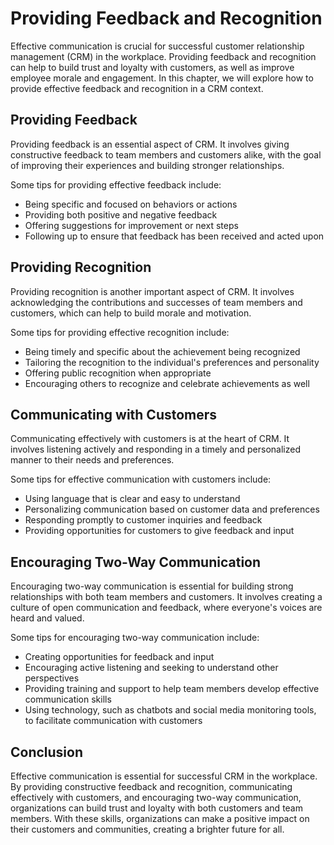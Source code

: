 Providing Feedback and Recognition
==============================================================================

Effective communication is crucial for successful customer relationship management (CRM) in the workplace. Providing feedback and recognition can help to build trust and loyalty with customers, as well as improve employee morale and engagement. In this chapter, we will explore how to provide effective feedback and recognition in a CRM context.

Providing Feedback
------------------

Providing feedback is an essential aspect of CRM. It involves giving constructive feedback to team members and customers alike, with the goal of improving their experiences and building stronger relationships.

Some tips for providing effective feedback include:

* Being specific and focused on behaviors or actions
* Providing both positive and negative feedback
* Offering suggestions for improvement or next steps
* Following up to ensure that feedback has been received and acted upon

Providing Recognition
---------------------

Providing recognition is another important aspect of CRM. It involves acknowledging the contributions and successes of team members and customers, which can help to build morale and motivation.

Some tips for providing effective recognition include:

* Being timely and specific about the achievement being recognized
* Tailoring the recognition to the individual's preferences and personality
* Offering public recognition when appropriate
* Encouraging others to recognize and celebrate achievements as well

Communicating with Customers
----------------------------

Communicating effectively with customers is at the heart of CRM. It involves listening actively and responding in a timely and personalized manner to their needs and preferences.

Some tips for effective communication with customers include:

* Using language that is clear and easy to understand
* Personalizing communication based on customer data and preferences
* Responding promptly to customer inquiries and feedback
* Providing opportunities for customers to give feedback and input

Encouraging Two-Way Communication
---------------------------------

Encouraging two-way communication is essential for building strong relationships with both team members and customers. It involves creating a culture of open communication and feedback, where everyone's voices are heard and valued.

Some tips for encouraging two-way communication include:

* Creating opportunities for feedback and input
* Encouraging active listening and seeking to understand other perspectives
* Providing training and support to help team members develop effective communication skills
* Using technology, such as chatbots and social media monitoring tools, to facilitate communication with customers

Conclusion
----------

Effective communication is essential for successful CRM in the workplace. By providing constructive feedback and recognition, communicating effectively with customers, and encouraging two-way communication, organizations can build trust and loyalty with both customers and team members. With these skills, organizations can make a positive impact on their customers and communities, creating a brighter future for all.


